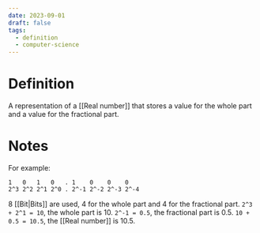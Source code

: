 ```yaml
---
date: 2023-09-01
draft: false
tags:
  - definition
  - computer-science
---
```

# Definition

A representation of a [[Real number]] that stores a value for the whole part and a value for the fractional part.

# Notes

For example:
```
1   0   1   0   . 1    0    0    0
2^3 2^2 2^1 2^0 . 2^-1 2^-2 2^-3 2^-4
```
8 [[Bit|Bits]] are used, 4 for the whole part and 4 for the fractional part.
`2^3 + 2^1 = 10`, the whole part is 10. `2^-1 = 0.5`, the fractional part is 0.5. `10 + 0.5 = 10.5`, the [[Real number]] is 10.5.
